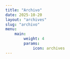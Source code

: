 ```yaml
---
title: "Archivo"
date: 2025-10-20
layout: "archives"
slug: "archivo"
menu:
    main:
        weight: 4
        params: 
            icon: archives
---
```

